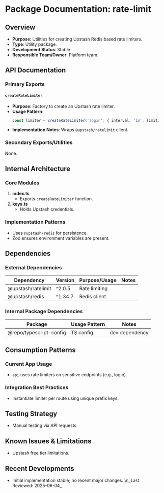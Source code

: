 # Package Documentation: rate-limit

## Overview
- **Purpose**: Utilities for creating Upstash Redis based rate limiters.
- **Type**: Utility package.
- **Development Status**: Stable.
- **Responsible Team/Owner**: Platform team.

## API Documentation

### Primary Exports

#### `createRateLimiter`
- **Purpose**: Factory to create an Upstash rate limiter.
- **Usage Pattern**:
  ```ts
  const limiter = createRateLimiter('login', { interval: '1m', limit: 5 })
  ```
- **Implementation Notes**: Wraps `@upstash/ratelimit` client.

### Secondary Exports/Utilities
None.

## Internal Architecture

### Core Modules
1. **index.ts**
   - Exports `createRateLimiter` function.
2. **keys.ts**
   - Holds Upstash credentials.

### Implementation Patterns
- Uses `@upstash/redis` for persistence.
- Zod ensures environment variables are present.

## Dependencies

### External Dependencies
| Dependency | Version | Purpose/Usage | Notes |
|------------|---------|--------------|-------|
| @upstash/ratelimit | ^2.0.5 | Rate limiting | |
| @upstash/redis | ^1.34.7 | Redis client | |

### Internal Package Dependencies
| Package | Usage Pattern | Notes |
|-----------|---------------|-------|
| @repo/typescript-config | TS config | dev dependency |

## Consumption Patterns

### Current App Usage
- `api` uses rate limiters on sensitive endpoints (e.g., login).

### Integration Best Practices
- Instantiate limiter per route using unique prefix keys.

## Testing Strategy
- Manual testing via API requests.

## Known Issues & Limitations
- Upstash free tier limitations.

## Recent Developments
- Initial implementation stable; no recent major changes.
\n_Last Reviewed: 2025-06-04_
